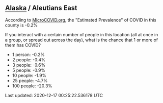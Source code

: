 
## [Alaska](/united-states/alaska) / Aleutians East

According to [MicroCOVID.org](http://microcovid.org),
the "Estimated Prevalence" of COVID in this county is -0.2%

If you interact with a certain number of people in this location
(all at once in a group, or spread out across the day), what is the chance that
1 or more of them has COVID?

- 1 person: -0.2%
- 2 people: -0.4%
- 3 people: -0.6%
- 5 people: -0.9%
- 10 people: -1.9%
- 25 people: -4.7%
- 100 people: -20.3%

Last updated: 2020-12-17 00:25:22.536178 UTC
